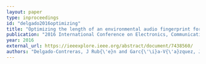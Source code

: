 ```yaml
---
layout: paper
type: inproceedings
id: "delgado2016optimizing"
title: "Optimizing the length of an environmental audio fingerprint for place classification"
publication: "2016 International Conference on Electronics, Communications and Computers (CONIELECOMP)"
year: 2016
external_url: https://ieeexplore.ieee.org/abstract/document/7438560/
authors: "Delgado-Contreras, J Rub{\'e}n and Garc{\'\i}a-V{\'a}zquez, Juan P and Brena, Ram{\'o}n"
---
```

